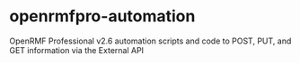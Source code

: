 # openrmfpro-automation
OpenRMF Professional v2.6 automation scripts and code to POST, PUT, and GET information via the External API
